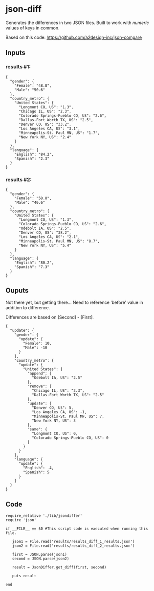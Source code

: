 # json-diff
Generates the differences in two JSON files. Built to work with *numeric* values of keys in common.

Based on this code: https://github.com/a2design-inc/json-compare

## Inputs

### results #1:

```
{
  "gender": {
    "Female": "48.8",
    "Male": "50.6"
  },
  "country_metro": {
    "United States": {
      "Longmont CO, US": "1.3",
      "Chicago IL, US": "2.3",
      "Colorado Springs-Pueblo CO, US": "2.6",
      "Dallas-Fort Worth TX, US": "2.5",
      "Denver CO, US": "33.2",
      "Los Angeles CA, US": "3.1",
      "Minneapolis-St. Paul MN, US": "1.7",
      "New York NY, US": "2.4"
    }
  },
  "language": {
    "English": "84.2",
    "Spanish": "2.3"
  }
}
```


### results #2:

```
{
  "gender": {
    "Female": "58.8",
    "Male": "40.6"
  },
  "country_metro": {
    "United States": {
      "Longmont CO, US": "1.3",
      "Colorado Springs-Pueblo CO, US": "2.6",
      "Odebolt IA, US": "2.5",
      "Denver CO, US": "38.2",
      "Los Angeles CA, US": "2.1",
      "Minneapolis-St. Paul MN, US": "8.7",
      "New York NY, US": "5.4"
    }
  },
  "language": {
    "English": "80.2",
    "Spanish": "7.3"
  }
}
```

## Ouputs 

Not there yet, but getting there... Need to reference 'before' value in addition to difference.

Differences are based on [Second] - [First].

```
{
  "update": {
    "gender": {
      "update": {
        "Female": 10,
        "Male": -10
      }
    },
    "country_metro": {
      "update": {
        "United States": {
          "append": {
            "Odebolt IA, US": "2.5"
          },
          "remove": {
            "Chicago IL, US": "2.3",
            "Dallas-Fort Worth TX, US": "2.5"
          },
          "update": {
            "Denver CO, US": 5,
            "Los Angeles CA, US": -1,
            "Minneapolis-St. Paul MN, US": 7,
            "New York NY, US": 3
          },
          "same": {
            "Longmont CO, US": 0,
            "Colorado Springs-Pueblo CO, US": 0
          }
        }
      }
    },
    "language": {
      "update": {
        "English": -4,
        "Spanish": 5
      }
    }
  }
}
```


## Code

```
require_relative './lib/jsondiffer'
require 'json'

if __FILE__ == $0 #This script code is executed when running this file.

   json1 = File.read('results/results_diff_1_results.json')
   json2 = File.read('results/results_diff_2_results.json')

   first = JSON.parse(json1)
   second = JSON.parse(json2)

   result = JsonDiffer.get_diff(first, second)
   
   puts result

end

```
